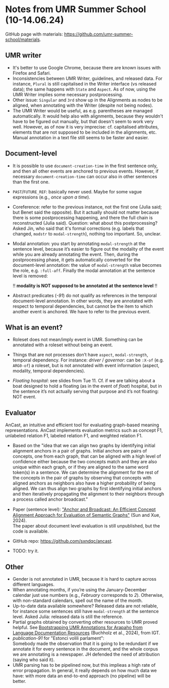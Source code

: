 # Notes from UMR Summer School (10-14.06.24)

GitHub page with materials: https://github.com/umr-summer-school/materials.

## UMR writer
-	It's better to use Google Chrome, because there are known issues with Firefox and Safari.
-	Inconsistencies between UMR Writer, guidelines, and released data. For instance, `Plural` is still capitalised in the Writer interface (vs released data); the same happens with `State` and `Aspect`. As of now, using the UMR Writer implies some necessary postprocessing.
-	Other issue: `Singular` and `3rd` show up in the Alignments as nodes to be aligned, when annotating with the Writer (despite not being nodes).
-	The UMR Writer would be useful, as e.g. parentheses are managed automatically. It would help also with alignments, because they wouldn't have to be figured out manually, but that doesn't seem to work very well. However, as of now it is very imprecise: cf. capitalised attributes, elements that are not supposed to be included in the alignments, etc. \
 Manual annotation in a text file still seems to be faster and easier.

## Document-level
-	It is possible to use `document-creation-time` in the first sentence only, and then all other events are anchored to previous events. However, if necessary `document-creation-time` can occur also in other sentences than the first one.
-	`PAST`/`FUTURE_REF`: basically never used. Maybe for some vague expressions (e.g., _once upon a time_).
-	Coreference: refer to the previous instance, not the first one (Julia said; but Benet said the opposite). But it actually should not matter because there is some postprocessing happening, and there the full chain is reconstructed (Julia said).
Question: what about this postprocessing? Asked Jin, who said that it's formal corrections (e.g. labels that changed, `modstr` to `modal-strength`), nothing too important. So, unclear.
-	Modal annotation: you start by annotating `modal-strength` at the sentence level, because it’s easier to figure out the modality of the event while you are already annotating the event. Then, during the postprocessing phase, it gets automatically converted for the document-level annotation: the value of `modal-strength` value becomes the role, e.g. `:full-aff`. Finally the modal annotation at the sentence level is removed: 

    !! **modality is NOT supposed to be annotated at the sentence level** !!

-	Abstract predicates (_-91_) do not qualify as references in the temporal document-level annotation. In other words, they are annotated with respect to temporal dependencies, but cannot be the item to which another event is anchored. We have to refer to the previous event.


## What is an event?
-	Roleset does not mean/imply event in UMR. Something can be annotated with a roleset without being an event.
-	Things that are not processes don’t have `aspect`, `modal-strength`, temporal dependency. For instance:
    _driver_ / _governor_: can be `:X-of` (e.g. `ARG0-of`) a roleset, but is not annotated with event information (aspect, modality, temporal dependencies).

-	_Floating hospital_: see slides from Tue 11. Cf. if we are talking about a boat designed to hold a floating (as in the event of _float_) hospital, but in the sentence it’s not actually serving that purpose and it’s not floating: NOT event. 

## Evaluator
AnCast, an intuitive and efficient tool for evaluating graph-based meaning representations. AnCast implements evaluation metrics such as
concept F1, unlabeled relation F1, labeled relation F1, and weighted relation F1. 
- Based on the "idea that we can align two graphs by identifying initial alignment anchors in a pair of graphs. Initial anchors are pairs of concepts, one from each graph, that can be aligned with a high level of confidence either because the two concepts match and they are also unique within each graph, or if they are aligned to the same word token(s) in a sentence. We can determine the alignment for the rest of the concepts in the pair of graphs by observing that concepts with aligned anchors as neighbors also have a higher probability of being aligned. We can thus align two graphs by first identifying initial anchors and then iteratively propagating the alignment to their neighbors through a process called
anchor broadcast."



- Paper (sentence level): ["Anchor and Broadcast: An Eﬀicient Concept Alignment Approach for Evaluation of Semantic Graphs"](https://aclanthology.org/2024.lrec-main.94.pdf) (Sun and Xue, 2024). \
The paper about document level evaluation is still unpublished, but the code is available.
- GitHub repo: https://github.com/sxndqc/ancast.
- TODO: try it.

## Other
-   Gender is not annotated in UMR, because it is hard to capture across different languages.
-	When annotating months, if you’re using the January-December calendar just use numbers (e.g., _February_ corresponds to _2_). Otherwise, with non-standard calendars, spell out the name of the month.
-	Up-to-date data available somewhere? Released data are not reliable, for instance some sentences still have `modal-strength` at the sentence level. Asked Julia: released data is still the reference.
-   Partial graphs obtained by converting other resources to UMR proved helpful. See [Bootstrapping UMR Annotations for Arapaho from Language Documentation Resources](https://aclanthology.org/2024.lrec-main.220/) (Buchholz et al., 2024), from IGT. 
- _publication-91_ for "Estonci volili parlament": \
Somebody made the observation that it is going to be redundant if we annotate it for every sentence in the document, and the whole corpus we are annotating is a newspaper. JH defended the need of attribution (saying who said it).
-   UMR parsing has to be pipelined now, but this implieas a high rate of error propagation. In general, it really depends on how much data we have: with more data an end-to-end approach (no pipeline) will be better.